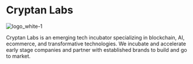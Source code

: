 # Cryptan Labs
![logo_white-1](https://user-images.githubusercontent.com/80609236/236592112-41734518-6d15-49fb-a32f-00cb81fe17ac.png)

Cryptan Labs is an emerging tech incubator specializing in blockchain, AI, ecommerce, and transformative technologies.  We incubate and accelerate early stage companies and partner with established brands to build and go to market.
